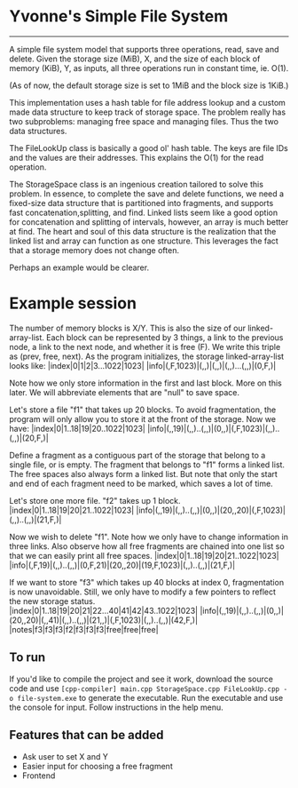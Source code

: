 # Yvonne's Simple File System
---
A simple file system model that supports three operations, read, save and delete.
Given the storage size (MiB), X, and the size of each block of memory (KiB), Y, as inputs, all three operations run in constant time, ie. O(1).  

(As of now, the default storage size is set to 1MiB and the block size is 1KiB.)  

This implementation uses a hash table for file address lookup and a custom made data structure to keep track of storage space. The problem really has two subproblems: managing free space and managing files. Thus the two data structures.  

The FileLookUp class is basically a good ol' hash table. The keys are file IDs and the values are their addresses. This explains the O(1) for the read operation.  

The StorageSpace class is an ingenious creation tailored to solve this problem. In essence, to complete the save and delete functions, we need a fixed-size data structure that is partitioned into fragments, and supports fast concatenation,splitting, and find. Linked lists seem like a good option for concatenation and splitting of intervals, however, an array is much better at find. The heart and soul of this data structure is the realization that the linked list and array can function as one structure. This leverages the fact that a storage memory does not change often.  

Perhaps an example would be clearer. 

# Example session
The number of memory blocks is X/Y. This is also the size of our linked-array-list. Each block can be represented by 3 things, a link to the previous node, a link to the next node, and whether it is free (F). We write this triple as (prev, free, next). As the program initializes, the storage linked-array-list looks like:
|index|0|1|2|3...1022|1023|
|info|(,F,1023)|(,,)|(,,)|(,,)...(,,)|(0,F,)|

Note how we only store information in the first and last block. More on this later. We will abbreviate elements that are "null" to save space.  

Let's store a file "f1" that takes up 20 blocks. To avoid fragmentation, the program will only allow you to store it at the front of the storage. Now we have:
|index|0|1..18|19|20..1022|1023|
|info|(,,19)|(,,)..(,,)|(0,,)|(,F,1023)|(,,)..(,,)|(20,F,)|

Define a fragment as a contiguous part of the storage that belong
to a single file, or is empty. The fragment that belongs to "f1" forms a linked list. The free spaces also always form a linked list. But note that only the start and end of each fragment need to be marked, which saves a lot of time.

Let's store one more file. "f2" takes up 1 block.
|index|0|1..18|19|20|21..1022|1023|
|info|(,,19)|(,,)..(,,)|(0,,)|(20,,20)|(,F,1023)|(,,)..(,,)|(21,F,)|

Now we wish to delete "f1". Note how we only have to change information in three links. Also observe how all free fragments are chained into one list so that we can easily print all free spaces.
|index|0|1..18|19|20|21..1022|1023|
|info|(,F,19)|(,,)..(,,)|(0,F,21)|(20,,20)|(19,F,1023)|(,,)..(,,)|(21,F,)|

If we want to store "f3" which takes up 40 blocks at index 0, fragmentation is now unavoidable. Still, we only have to modify a few pointers to reflect the new storage status.  
|index|0|1..18|19|20|21|22...40|41|42|43..1022|1023|
|info|(,,19)|(,,)..(,,)|(0,,)|(20,,20)|(,,41)|(,,)..(,,)|(21,,)|(,F,1023)|(,,)..(,,)|(42,F,)|
|notes|f3|f3|f3|f2|f3|f3|f3|free|free|free|

## To run
If you'd like to compile the project and see it work, download the source code and use `[cpp-compiler] main.cpp StorageSpace.cpp FileLookUp.cpp -o file-system.exe` to generate the executable.
Run the executable and use the console for input. Follow instructions in the help menu.

## Features that can be added
- Ask user to set X and Y
- Easier input for choosing a free fragment
- Frontend
